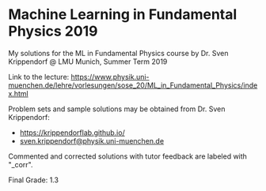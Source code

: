 # Machine Learning in Fundamental Physics 2019

My solutions for the ML in Fundamental Physics course by Dr. Sven Krippendorf @ LMU Munich, Summer Term 2019

Link to the lecture:
https://www.physik.uni-muenchen.de/lehre/vorlesungen/sose_20/ML_in_Fundamental_Physics/index.html

Problem sets and sample solutions may be obtained from Dr. Sven Krippendorf:  
 - https://krippendorflab.github.io/
- sven.krippendorf@physik.uni-muenchen.de  


Commented and corrected solutions with tutor feedback are labeled with "_corr".  

Final Grade: 1.3
